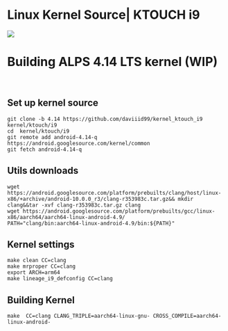# Linux Kernel Source| KTOUCH i9
<img src="https://upload.wikimedia.org/wikipedia/commons/thumb/5/5f/MediaTek_logo.svg/1280px-MediaTek_logo.svg.png">


# Building ALPS 4.14 LTS kernel (WIP)
<br/>

## Set up kernel source
```
git clone -b 4.14 https://github.com/daviiid99/kernel_ktouch_i9 kernel/ktouch/i9
cd  kernel/ktouch/i9
git remote add android-4.14-q https://android.googlesource.com/kernel/common 
git fetch android-4.14-q
```

## Utils downloads
```
wget https://android.googlesource.com/platform/prebuilts/clang/host/linux-x86/+archive/android-10.0.0_r3/clang-r353983c.tar.gz&& mkdir clang&&tar -xvf clang-r353983c.tar.gz clang  
wget https://android.googlesource.com/platform/prebuilts/gcc/linux-x86/aarch64/aarch64-linux-android-4.9/
PATH="clang/bin:aarch64-linux-android-4.9/bin:${PATH}" 
```

## Kernel settings
```
make clean CC=clang
make mrproper CC=clang
export ARCH=arm64
make lineage_i9_defconfig CC=clang
```

## Building Kernel
```
make  CC=clang CLANG_TRIPLE=aarch64-linux-gnu- CROSS_COMPILE=aarch64-linux-android- 
```
                  



                  


